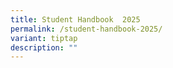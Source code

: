 ```yaml
---
title: Student Handbook  2025
permalink: /student-handbook-2025/
variant: tiptap
description: ""
---
```

